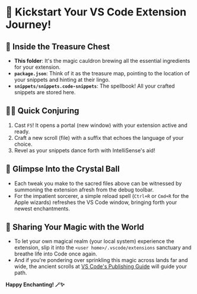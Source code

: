 # 🚀 Kickstart Your VS Code Extension Journey!

## 📂 Inside the Treasure Chest

- **This folder**: It's the magic cauldron brewing all the essential ingredients for your extension.
- **`package.json`**: Think of it as the treasure map, pointing to the location of your snippets and hinting at their lingo.
- **`snippets/snippets.code-snippets`**: The spellbook! All your crafted snippets are stored here.

## 🧙‍♂️ Quick Conjuring

1. Cast `F5`! It opens a portal (new window) with your extension active and ready.
2. Craft a new scroll (file) with a suffix that echoes the language of your choice.
3. Revel as your snippets dance forth with IntelliSense's aid!

## 🌌 Glimpse Into the Crystal Ball

- Each tweak you make to the sacred files above can be witnessed by summoning the extension afresh from the debug toolbar.
- For the impatient sorcerer, a simple reload spell (`Ctrl+R` or `Cmd+R` for the Apple wizards) refreshes the VS Code window, bringing forth your newest enchantments.

## 🎉 Sharing Your Magic with the World

- To let your own magical realm (your local system) experience the extension, slip it into the `<user home>/.vscode/extensions` sanctuary and breathe life into Code once again.
- And if you're pondering over sprinkling this magic across lands far and wide, the ancient scrolls at [VS Code's Publishing Guide](https://code.visualstudio.com/docs) will guide your path.

**Happy Enchanting! 🪄✨**
